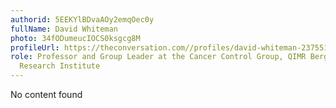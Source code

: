 ```yaml
---
authorid: 5EEKYlBDvaAOy2emqOec0y
fullName: David Whiteman
photo: 34fODumeucIOCS0ksgcg8M
profileUrl: https://theconversation.com//profiles/david-whiteman-237551
role: Professor and Group Leader at the Cancer Control Group, QIMR Berghofer Medical
  Research Institute
---
```

No content found
